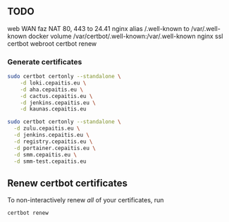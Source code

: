 ## TODO

web
WAN faz
NAT 80, 443 to 24.41
nginx alias /.well-known to /var/.well-known
docker volume /var/certbot/.well-known:/var/.well-known
nginx ssl
certbot webroot
certbot renew

### Generate certificates

```bash
sudo certbot certonly --standalone \
    -d loki.cepaitis.eu \
    -d aha.cepaitis.eu \
    -d cactus.cepaitis.eu \
    -d jenkins.cepaitis.eu \
    -d kaunas.cepaitis.eu

sudo certbot certonly --standalone \
  -d zulu.cepaitis.eu \
  -d jenkins.cepaitis.eu \
  -d registry.cepaitis.eu \
  -d portainer.cepaitis.eu \
  -d smm.cepaitis.eu \
  -d smm-test.cepaitis.eu
```

## Renew certbot certificates

To non-interactively renew *all* of your certificates, run

    certbot renew

